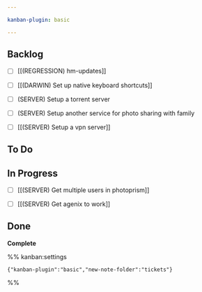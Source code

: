 ```yaml
---

kanban-plugin: basic

---
```


## Backlog

- [ ] [[(REGRESSION) hm-updates]]
- [ ] [[(DARWIN) Set up native keyboard shortcuts]]
- [ ] (SERVER) Setup a torrent server
- [ ] (SERVER) Setup another service for photo sharing with family
- [ ] [[(SERVER) Setup a vpn server]]


## To Do



## In Progress

- [ ] [[(SERVER) Get multiple users in photoprism]]
- [ ] [[(SERVER) Get agenix to work]]


## Done

**Complete**




%% kanban:settings
```
{"kanban-plugin":"basic","new-note-folder":"tickets"}
```
%%